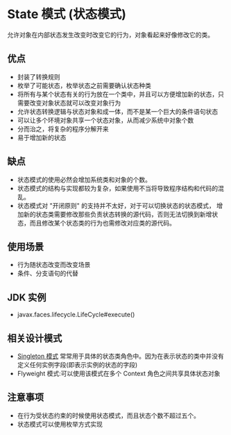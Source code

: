 # State 模式 (状态模式)
允许对象在内部状态发生改变时改变它的行为，对象看起来好像修改它的类。  
## 优点
- 封装了转换规则
- 枚举了可能状态，枚举状态之前需要确认状态种类
- 将所有与某个状态有关的行为放在一个类中，并且可以方便增加新的状态，只需要改变对象状态就可以改变对象行为  
- 允许状态转换逻辑与状态对象和成一体，而不是某一个巨大的条件语句状态
- 可以让多个环境对象共享一个状态对象，从而减少系统中对象个数
- 分而治之，将复杂的程序分解开来
- 易于增加新的状态
## 缺点
- 状态模式的使用必然会增加系统类和对象的个数。
- 状态模式的结构与实现都较为复杂，如果使用不当将导致程序结构和代码的混乱。
- 状态模式对 "开闭原则" 的支持并不太好，对于可以切换状态的状态模式，
增加新的状态类需要修改那些负责状态转换的源代码，否则无法切换到新增状态，而且修改某个状态类的行为也需修改对应类的源代码。
## 使用场景
- 行为随状态改变而改变场景
- 条件、分支语句的代替
## JDK 实例
- javax.faces.lifecycle.LifeCycle#execute()
## 相关设计模式
- [Singleton 模式](../sigleton/sigleton.md) 常常用于具体的状态类角色中。因为在表示状态的类中并没有定义任何实例字段(即表示实例的状态的字段)
- Flyweight 模式:可以使用该模式在多个 Context 角色之间共享具体状态对象
## 注意事项
- 在行为受状态约束的时候使用状态模式，而且状态个数不超过五个。
- 状态模式可以使用枚举方式实现
